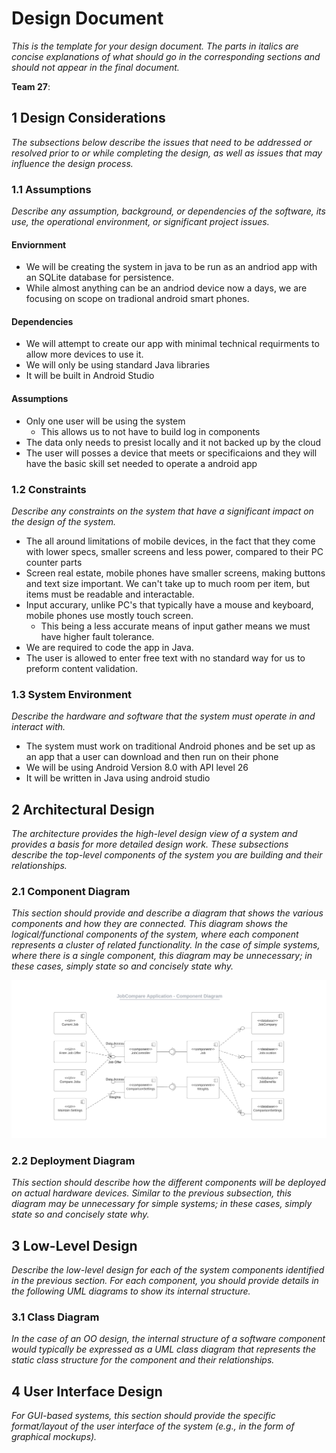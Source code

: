 # Design Document

*This is the template for your design document. The parts in italics are concise explanations of what should go in the corresponding sections and should not appear in the final document.*

**Team 27**: 

## 1 Design Considerations

*The subsections below describe the issues that need to be addressed or resolved prior to or while completing the design, as well as issues that may influence the design process.*

### 1.1 Assumptions

*Describe any assumption, background, or dependencies of the software, its use, the operational environment, or significant project issues.*

#### Enviornment
* We will be creating the system in java to be run as an andriod app with an SQLite database for persistence. 
* While almost anything can be an andriod device now a days, we are focusing on scope on tradional android smart phones.

#### Dependencies
* We will attempt to create our app with minimal technical requirments to allow more devices to use it.
* We will only be using standard Java libraries
* It will be built in Android Studio

#### Assumptions
* Only one user will be using the system
  * This allows us to not have to build log in components
* The data only needs to presist locally and it not backed up by the cloud
* The user will posses a device that meets or specificaions and they will have the basic skill set needed to operate a android app

### 1.2 Constraints

*Describe any constraints on the system that have a significant impact on the design of the system.*

* The all around limitations of mobile devices, in the fact that they come with lower specs, smaller screens and less power, compared to their PC counter parts
* Screen real estate, mobile phones have smaller screens, making buttons and text size important. We can't take up to much room per item, but items must be readable and interactable.
* Input accurary, unlike PC's that typically have a mouse and keyboard, mobile phones use mostly touch screen.
  * This being a less accurate means of input gather means we must have higher fault tolerance.
* We are required to code the app in Java.
* The user is allowed to enter free text with no standard way for us to preform content validation.

### 1.3 System Environment

*Describe the hardware and software that the system must operate in and interact with.*

* The system must work on traditional Android phones and be set up as an app that a user can download and then run on their phone
* We will be using Android Version 8.0 with API level 26
* It will be written in Java using android studio

## 2 Architectural Design

*The architecture provides the high-level design view of a system and provides a basis for more detailed design work. These subsections describe the top-level components of the system you are building and their relationships.*

### 2.1 Component Diagram

*This section should provide and describe a diagram that shows the various components and how they are connected. This diagram shows the logical/functional components of the system, where each component represents a cluster of related functionality. In the case of simple systems, where there is a single component, this diagram may be unnecessary; in these cases, simply state so and concisely state why.*

<img src="../Images/JobCompare_ComponentDiagram.png" alt="Component Diagram"/>

### 2.2 Deployment Diagram

*This section should describe how the different components will be deployed on actual hardware devices. Similar to the previous subsection, this diagram may be unnecessary for simple systems; in these cases, simply state so and concisely state why.*

## 3 Low-Level Design

*Describe the low-level design for each of the system components identified in the previous section. For each component, you should provide details in the following UML diagrams to show its internal structure.*

### 3.1 Class Diagram

*In the case of an OO design, the internal structure of a software component would typically be expressed as a UML class diagram that represents the static class structure for the component and their relationships.*

## 4 User Interface Design
*For GUI-based systems, this section should provide the specific format/layout of the user interface of the system (e.g., in the form of graphical mockups).*
